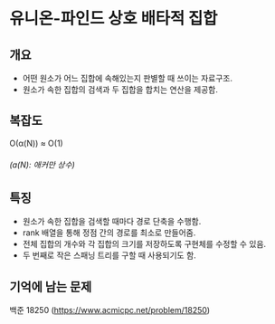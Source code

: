 # 유니온-파인드 상호 배타적 집합

## 개요
* 어떤 원소가 어느 집합에 속해있는지 판별할 때 쓰이는 자료구조.
* 원소가 속한 집합의 검색과 두 집합을 합치는 연산을 제공함.

## 복잡도
O(α(N)) ≈ O(1)
###### (a(N): 애커만 상수)

## 특징
* 원소가 속한 집합을 검색할 때마다 경로 단축을 수행함.
* rank 배열을 통해 정점 간의 경로를 최소로 만들어줌.
* 전체 집합의 개수와 각 집합의 크기를 저장하도록 구현체를 수정할 수 있음.
* 두 번째로 작은 스패닝 트리를 구할 때 사용되기도 함.

## 기억에 남는 문제
백준 18250 (https://www.acmicpc.net/problem/18250)
